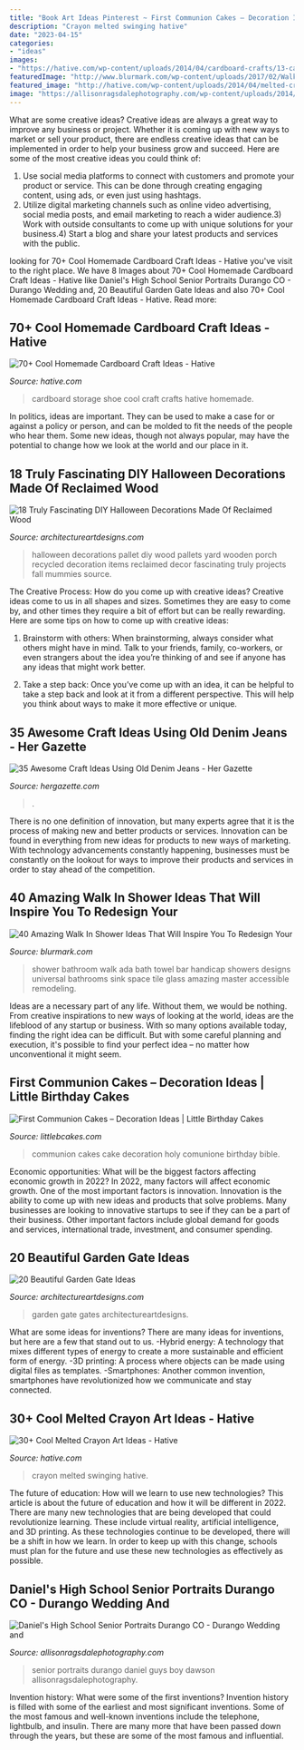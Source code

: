 ```yaml
---
title: "Book Art Ideas Pinterest ~ First Communion Cakes – Decoration Ideas"
description: "Crayon melted swinging hative"
date: "2023-04-15"
categories:
- "ideas"
images:
- "https://hative.com/wp-content/uploads/2014/04/cardboard-crafts/13-cardboard-shoe-storage.jpg"
featuredImage: "http://www.blurmark.com/wp-content/uploads/2017/02/Walk-in-Shower-Design-9.jpg"
featured_image: "http://hative.com/wp-content/uploads/2014/04/melted-crayon-art/16-girl-swinging.jpg"
image: "https://allisonragsdalephotography.com/wp-content/uploads/2014/12/DSC5309.jpg"
---
```



What are some creative ideas?
Creative ideas are always a great way to improve any business or project. Whether it is coming up with new ways to market or sell your product, there are endless creative ideas that can be implemented in order to help your business grow and succeed. Here are some of the most creative ideas you could think of:
1) Use social media platforms to connect with customers and promote your product or service. This can be done through creating engaging content, using ads, or even just using hashtags.
2) Utilize digital marketing channels such as online video advertising, social media posts, and email marketing to reach a wider audience.3) Work with outside consultants to come up with unique solutions for your business.4) Start a blog and share your latest products and services with the public.

	

		
looking for 70+ Cool Homemade Cardboard Craft Ideas - Hative you've visit to the right place. We have 8 Images about 70+ Cool Homemade Cardboard Craft Ideas - Hative like Daniel&#039;s High School Senior Portraits Durango CO - Durango Wedding and, 20 Beautiful Garden Gate Ideas and also 70+ Cool Homemade Cardboard Craft Ideas - Hative. Read more:
		
    
## 70+ Cool Homemade Cardboard Craft Ideas - Hative

<img loading=lazy src="https://hative.com/wp-content/uploads/2014/04/cardboard-crafts/13-cardboard-shoe-storage.jpg" onerror="this.onerror=null;this.src='https://tse3.mm.bing.net/th?id=OIP.9Pa96wJwxVCW1WZjrLNPSAHaI0&amp;pid=15.1';" alt="70+ Cool Homemade Cardboard Craft Ideas - Hative">

_Source: hative.com_

>cardboard storage shoe cool craft crafts hative homemade. 

	

In politics, ideas are important. They can be used to make a case for or against a policy or person, and can be molded to fit the needs of the people who hear them. Some new ideas, though not always popular, may have the potential to change how we look at the world and our place in it.

    
## 18 Truly Fascinating DIY Halloween Decorations Made Of Reclaimed Wood

<img loading=lazy src="http://www.architectureartdesigns.com/wp-content/uploads/2016/09/15-8.jpg" onerror="this.onerror=null;this.src='https://tse2.mm.bing.net/th?id=OIP.d7_F82pkTBkZOq5DCjnEMwHaJ4&amp;pid=15.1';" alt="18 Truly Fascinating DIY Halloween Decorations Made Of Reclaimed Wood">

_Source: architectureartdesigns.com_

>halloween decorations pallet diy wood pallets yard wooden porch recycled decoration items reclaimed decor fascinating truly projects fall mummies source. 

	

The Creative Process: How do you come up with creative ideas?
Creative ideas come to us in all shapes and sizes. Sometimes they are easy to come by, and other times they require a bit of effort but can be really rewarding. Here are some tips on how to come up with creative ideas:
1. Brainstorm with others: When brainstorming, always consider what others might have in mind. Talk to your friends, family, co-workers, or even strangers about the idea you’re thinking of and see if anyone has any ideas that might work better.

2. Take a step back: Once you’ve come up with an idea, it can be helpful to take a step back and look at it from a different perspective. This will help you think about ways to make it more effective or unique.


    
## 35 Awesome Craft Ideas Using Old Denim Jeans - Her Gazette

<img loading=lazy src="https://www.hergazette.com/wp-content/uploads/2020/01/Craft-Ideas-Using-Old-Denim-Jeans-3-1.jpg" onerror="this.onerror=null;this.src='https://tse4.mm.bing.net/th?id=OIP.O2HljGyjcBPffBt-YLKGBQHaK_&amp;pid=15.1';" alt="35 Awesome Craft Ideas Using Old Denim Jeans - Her Gazette">

_Source: hergazette.com_

>. 

	

There is no one definition of innovation, but many experts agree that it is the process of making new and better products or services. Innovation can be found in everything from new ideas for products to new ways of marketing. With technology advancements constantly happening, businesses must be constantly on the lookout for ways to improve their products and services in order to stay ahead of the competition.

    
## 40 Amazing Walk In Shower Ideas That Will Inspire You To Redesign Your

<img loading=lazy src="http://www.blurmark.com/wp-content/uploads/2017/02/Walk-in-Shower-Design-9.jpg" onerror="this.onerror=null;this.src='https://tse2.mm.bing.net/th?id=OIP.9WGI02wbG-AsajegeYP11QHaLF&amp;pid=15.1';" alt="40 Amazing Walk In Shower Ideas That Will Inspire You To Redesign Your">

_Source: blurmark.com_

>shower bathroom walk ada bath towel bar handicap showers designs universal bathrooms sink space tile glass amazing master accessible remodeling. 

	

Ideas are a necessary part of any life. Without them, we would be nothing. From creative inspirations to new ways of looking at the world, ideas are the lifeblood of any startup or business. With so many options available today, finding the right idea can be difficult. But with some careful planning and execution, it's possible to find your perfect idea – no matter how unconventional it might seem.

    
## First Communion Cakes – Decoration Ideas | Little Birthday Cakes

<img loading=lazy src="http://www.littlebcakes.com/wp-content/uploads/2014/02/Pictures-of-First-Communion-Cakes.jpg" onerror="this.onerror=null;this.src='https://tse2.mm.bing.net/th?id=OIP.zfnm4-BTchu_Sb08NsrPoQHaMF&amp;pid=15.1';" alt="First Communion Cakes – Decoration Ideas | Little Birthday Cakes">

_Source: littlebcakes.com_

>communion cakes cake decoration holy comunione birthday bible. 

	

Economic opportunities: What will be the biggest factors affecting economic growth in 2022?
In 2022, many factors will affect economic growth. One of the most important factors is innovation. Innovation is the ability to come up with new ideas and products that solve problems. Many businesses are looking to innovative startups to see if they can be a part of their business. Other important factors include global demand for goods and services, international trade, investment, and consumer spending.

    
## 20 Beautiful Garden Gate Ideas

<img loading=lazy src="https://www.architectureartdesigns.com/wp-content/uploads/2013/03/Gates-ArchitectureArtDesigns-10.jpg" onerror="this.onerror=null;this.src='https://tse4.mm.bing.net/th?id=OIP.Nb3wnJJnCvV6W3P9ACjC6wHaLH&amp;pid=15.1';" alt="20 Beautiful Garden Gate Ideas">

_Source: architectureartdesigns.com_

>garden gate gates architectureartdesigns. 

	

What are some ideas for inventions?
There are many ideas for inventions, but here are a few that stand out to us. 
-Hybrid energy: A technology that mixes different types of energy to create a more sustainable and efficient form of energy.
-3D printing: A process where objects can be made using digital files as templates.
-Smartphones: Another common invention, smartphones have revolutionized how we communicate and stay connected.

    
## 30+ Cool Melted Crayon Art Ideas - Hative

<img loading=lazy src="http://hative.com/wp-content/uploads/2014/04/melted-crayon-art/16-girl-swinging.jpg" onerror="this.onerror=null;this.src='https://tse1.mm.bing.net/th?id=OIP.mtToqc8gxJVeDjf_11pDoAHaJ4&amp;pid=15.1';" alt="30+ Cool Melted Crayon Art Ideas - Hative">

_Source: hative.com_

>crayon melted swinging hative. 

	

The future of education: How will we learn to use new technologies?
This article is about the future of education and how it will be different in 2022. There are many new technologies that are being developed that could revolutionize learning. These include virtual reality, artificial intelligence, and 3D printing. As these technologies continue to be developed, there will be a shift in how we learn. In order to keep up with this change, schools must plan for the future and use these new technologies as effectively as possible.

    
## Daniel&#039;s High School Senior Portraits Durango CO - Durango Wedding And

<img loading=lazy src="https://allisonragsdalephotography.com/wp-content/uploads/2014/12/DSC5309.jpg" onerror="this.onerror=null;this.src='https://tse4.mm.bing.net/th?id=OIP.IVuEEQ1KTgzssfLC9Mls5QHaLI&amp;pid=15.1';" alt="Daniel&#039;s High School Senior Portraits Durango CO - Durango Wedding and">

_Source: allisonragsdalephotography.com_

>senior portraits durango daniel guys boy dawson allisonragsdalephotography. 

	

Invention history: What were some of the first inventions?
Invention history is filled with some of the earliest and most significant inventions. Some of the most famous and well-known inventions include the telephone, lightbulb, and insulin. There are many more that have been passed down through the years, but these are some of the most famous and influential.

